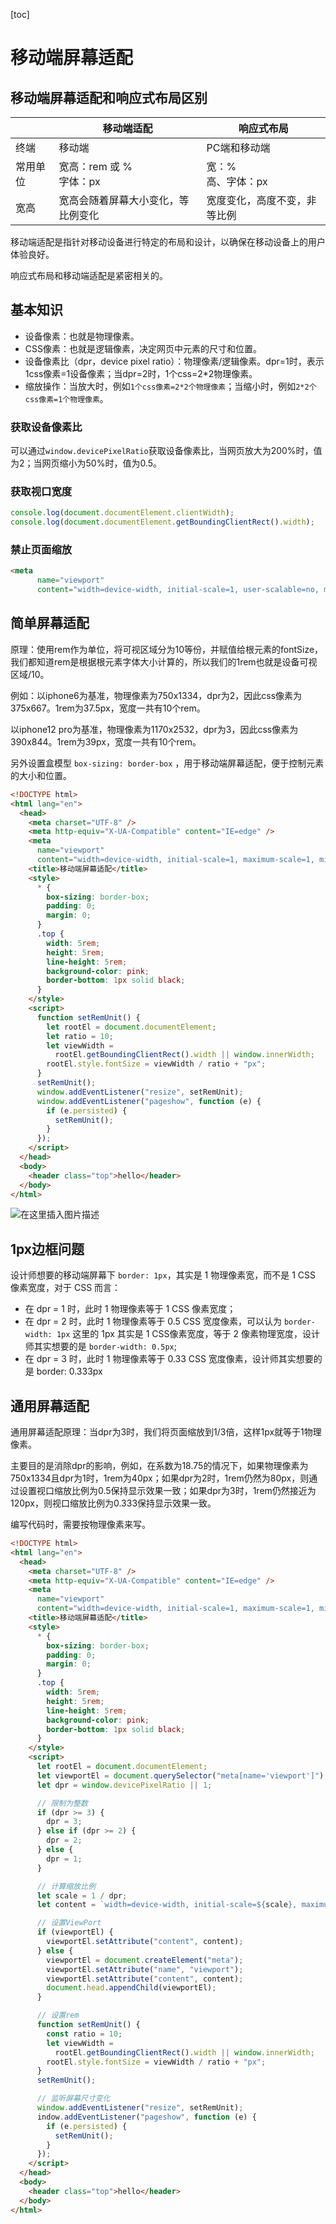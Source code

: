 [toc]

# 移动端屏幕适配

## 移动端屏幕适配和响应式布局区别

|          | 移动端适配                         | 响应式布局                   |
| -------- | ---------------------------------- | ---------------------------- |
| 终端     | 移动端                             | PC端和移动端                 |
| 常用单位 | 宽高：rem 或 %<br />字体：px       | 宽：%<br />高、字体：px      |
| 宽高     | 宽高会随着屏幕大小变化，等比例变化 | 宽度变化，高度不变，非等比例 |

移动端适配是指针对移动设备进行特定的布局和设计，以确保在移动设备上的用户体验良好。

响应式布局和移动端适配是紧密相关的。



## 基本知识

- 设备像素：也就是物理像素。
- CSS像素：也就是逻辑像素，决定网页中元素的尺寸和位置。
- 设备像素比（dpr，device pixel ratio）：物理像素/逻辑像素。dpr=1时，表示1css像素=1设备像素；当dpr=2时，1个css=2*2物理像素。
- 缩放操作：当放大时，例如`1个css像素=2*2个物理像素`；当缩小时，例如`2*2个css像素=1个物理像素`。

### 获取设备像素比

可以通过`window.devicePixelRatio`获取设备像素比，当网页放大为200%时，值为2；当网页缩小为50%时，值为0.5。

### 获取视口宽度

```javascript
console.log(document.documentElement.clientWidth);
console.log(document.documentElement.getBoundingClientRect().width);
```

### 禁止页面缩放

```html
<meta
      name="viewport"
      content="width=device-width, initial-scale=1, user-scalable=no, maximum-scale=1, minimum-scale=1" />
```



## 简单屏幕适配

原理：使用rem作为单位，将可视区域分为10等份，并赋值给根元素的fontSize，我们都知道rem是根据根元素字体大小计算的，所以我们的1rem也就是设备可视区域/10。

例如：以iphone6为基准，物理像素为750x1334，dpr为2，因此css像素为375x667。1rem为37.5px，宽度一共有10个rem。

以iphone12 pro为基准，物理像素为1170x2532，dpr为3，因此css像素为390x844。1rem为39px，宽度一共有10个rem。

另外设置盒模型 `box-sizing: border-box` ，用于移动端屏幕适配，便于控制元素的大小和位置。

```html
<!DOCTYPE html>
<html lang="en">
  <head>
    <meta charset="UTF-8" />
    <meta http-equiv="X-UA-Compatible" content="IE=edge" />
    <meta
      name="viewport"
      content="width=device-width, initial-scale=1, maximum-scale=1, minimum-scale=1, user-scalable=no" />
    <title>移动端屏幕适配</title>
    <style>
      * {
        box-sizing: border-box;
        padding: 0;
        margin: 0;
      }
      .top {
        width: 5rem;
        height: 5rem;
        line-height: 5rem;
        background-color: pink;
        border-bottom: 1px solid black;
      }
    </style>
    <script>
      function setRemUnit() {
        let rootEl = document.documentElement;
        let ratio = 10;
        let viewWidth =
          rootEl.getBoundingClientRect().width || window.innerWidth;
        rootEl.style.fontSize = viewWidth / ratio + "px";
      }
      setRemUnit();
      window.addEventListener("resize", setRemUnit);
      window.addEventListener("pageshow", function (e) {
        if (e.persisted) {
          setRemUnit();
        }
      });
    </script>
  </head>
  <body>
    <header class="top">hello</header>
  </body>
</html>
```

![在这里插入图片描述](https://img-blog.csdnimg.cn/2a074ad4e3fc4b8b9779ff0683feb601.png)



## 1px边框问题

设计师想要的移动端屏幕下 `border: 1px`，其实是 1 物理像素宽，而不是 1 CSS 像素宽度，对于 CSS 而言：

- 在 dpr = 1 时，此时 1 物理像素等于 1 CSS 像素宽度；
- 在 dpr = 2 时，此时 1 物理像素等于 0.5 CSS 宽度像素，可以认为 `border-width: 1px` 这里的 1px 其实是 1 CSS像素宽度，等于 2 像素物理宽度，设计师其实想要的是 `border-width: 0.5px`;
- 在 dpr = 3 时，此时 1 物理像素等于 0.33 CSS 宽度像素，设计师其实想要的是 border: 0.333px



## 通用屏幕适配

通用屏幕适配原理：当dpr为3时，我们将页面缩放到1/3倍，这样1px就等于1物理像素。

主要目的是消除dpr的影响，例如，在系数为18.75的情况下，如果物理像素为750x1334且dpr为1时，1rem为40px；如果dpr为2时，1rem仍然为80px，则通过设置视口缩放比例为0.5保持显示效果一致；如果dpr为3时，1rem仍然接近为120px，则视口缩放比例为0.333保持显示效果一致。

编写代码时，需要按物理像素来写。

```html
<!DOCTYPE html>
<html lang="en">
  <head>
    <meta charset="UTF-8" />
    <meta http-equiv="X-UA-Compatible" content="IE=edge" />
    <meta
      name="viewport"
      content="width=device-width, initial-scale=1, maximum-scale=1, minimum-scale=1, user-scalable=no" />
    <title>移动端屏幕适配</title>
    <style>
      * {
        box-sizing: border-box;
        padding: 0;
        margin: 0;
      }
      .top {
        width: 5rem;
        height: 5rem;
        line-height: 5rem;
        background-color: pink;
        border-bottom: 1px solid black;
      }
    </style>
    <script>
      let rootEl = document.documentElement;
      let viewportEl = document.querySelector("meta[name='viewport']");
      let dpr = window.devicePixelRatio || 1;

      // 限制为整数
      if (dpr >= 3) {
        dpr = 3;
      } else if (dpr >= 2) {
        dpr = 2;
      } else {
        dpr = 1;
      }

      // 计算缩放比例
      let scale = 1 / dpr;
      let content = `width=device-width, initial-scale=${scale}, maximum-scale=${scale}, minimum-scale=${scale}, user-scalable=no`;

      // 设置ViewPort
      if (viewportEl) {
        viewportEl.setAttribute("content", content);
      } else {
        viewportEl = document.createElement("meta");
        viewportEl.setAttribute("name", "viewport");
        viewportEl.setAttribute("content", content);
        document.head.appendChild(viewportEl);
      }

      // 设置rem
      function setRemUnit() {
        const ratio = 10;
        let viewWidth =
          rootEl.getBoundingClientRect().width || window.innerWidth;
        rootEl.style.fontSize = viewWidth / ratio + "px";
      }
      setRemUnit();

      // 监听屏幕尺寸变化
      window.addEventListener("resize", setRemUnit);
      indow.addEventListener("pageshow", function (e) {
        if (e.persisted) {
          setRemUnit();
        }
      });
    </script>
  </head>
  <body>
    <header class="top">hello</header>
  </body>
</html>
```































